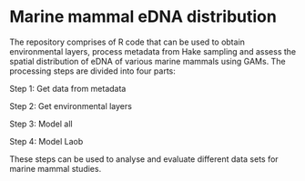 # Marine mammal eDNA distribution

The repository comprises of R code that can be used to obtain environmental layers, process metadata from Hake sampling and assess the spatial distribution of eDNA of various marine mammals using GAMs. The processing steps are divided into four parts: 

Step 1: Get data from metadata 

Step 2: Get environmental layers

Step 3: Model all 

Step 4: Model Laob 

These steps can be used to analyse and evaluate different data sets for marine mammal studies.
